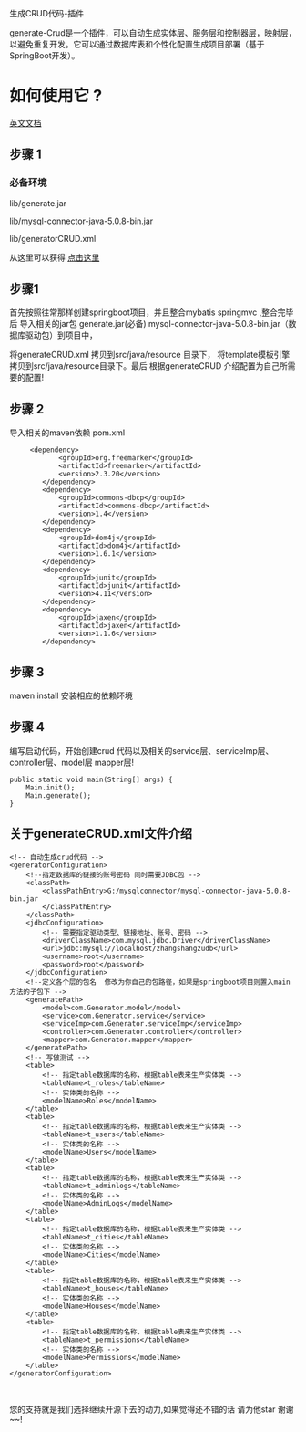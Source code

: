  <p>生成CRUD代码-插件
     
generate-Crud是一个插件，可以自动生成实体层、服务层和控制器层，映射层，以避免重复开发。它可以通过数据库表和个性化配置生成项目部署（基于SpringBoot开发）。</p>
<H1>如何使用它 ?</H1>
<a href="./READMECH.md"<H2>英文文档</H2></a>
<H2>步骤 1</H2>
<H3>必备环境</H3>
<p>lib/generate.jar</p>
<p>lib/mysql-connector-java-5.0.8-bin.jar</p>
<p>lib/generatorCRUD.xml</p>
<p>从这里可以获得 <a href="/lib">点击这里</a></p>
<H2>步骤1</H2>
<p> 
 首先按照往常那样创建springboot项目，并且整合mybatis springmvc ,整合完毕后
 导入相关的jar包 generate.jar(必备)  mysql-connector-java-5.0.8-bin.jar（数据库驱动包）到项目中， </p>
<p>将generateCRUD.xml
 拷贝到src/java/resource 目录下，
 将template模板引擎拷贝到src/java/resource目录下。最后
 根据generateCRUD 介绍配置为自己所需要的配置!</p>
<H2>步骤 2</H2>
导入相关的maven依赖
pom.xml

         <dependency>
    			<groupId>org.freemarker</groupId>
    			<artifactId>freemarker</artifactId>
    			<version>2.3.20</version>
    		</dependency>
    		<dependency>
    			<groupId>commons-dbcp</groupId>
    			<artifactId>commons-dbcp</artifactId>
    			<version>1.4</version>
    		</dependency>
    		<dependency>
    			<groupId>dom4j</groupId>
    			<artifactId>dom4j</artifactId>
    			<version>1.6.1</version>
    		</dependency>
    		<dependency>
    			<groupId>junit</groupId>
    			<artifactId>junit</artifactId>
    			<version>4.11</version>
    		</dependency>
    		<dependency>
    			<groupId>jaxen</groupId>
    			<artifactId>jaxen</artifactId>
    			<version>1.1.6</version>
    		</dependency>

<H2>步骤 3</H2>
<P>   maven install 安装相应的依赖环境 </P>
<H2>步骤 4</H2>
<p> 编写启动代码，开始创建crud 代码以及相关的service层、serviceImp层、controller层、model层
mapper层!</p>

	public static void main(String[] args) {
		Main.init();
		Main.generate();
	}
<H2>关于generateCRUD.xml文件介绍</H2>
<?xml version="1.0" encoding="UTF-8"?>

    <!-- 自动生成crud代码 -->
    <generatorConfiguration>
    	<!--指定数据库的链接的账号密码 同时需要JDBC包 -->
    	<classPath>
    		<classPathEntry>G:/mysqlconnector/mysql-connector-java-5.0.8-bin.jar
    		</classPathEntry>
    	</classPath>
    	<jdbcConfiguration>
    		<!-- 需要指定驱动类型、链接地址、账号、密码 -->
    		<driverClassName>com.mysql.jdbc.Driver</driverClassName>
    		<url>jdbc:mysql://localhost/zhangshangzudb</url>
    		<username>root</username>
    		<password>root</password>
    	</jdbcConfiguration>
    	<!--定义各个层的包名  修改为你自己的包路径，如果是springboot项目则置入main方法的子包下 -->
    	<generatePath>
    		<model>com.Generator.model</model>
    		<service>com.Generator.service</service>
    		<serviceImp>com.Generator.serviceImp</serviceImp>
    	    <controller>com.Generator.controller</controller>
    		<mapper>com.Generator.mapper</mapper>
    	</generatePath>
    	<!-- 写做测试 -->
    	<table>
    		<!-- 指定table数据库的名称，根据table表来生产实体类 -->
    		<tableName>t_roles</tableName>
    		<!-- 实体类的名称 -->
    		<modelName>Roles</modelName>
    	</table>
    	<table>
    		<!-- 指定table数据库的名称，根据table表来生产实体类 -->
    		<tableName>t_users</tableName>
    		<!-- 实体类的名称 -->
    		<modelName>Users</modelName>
    	</table>
    	<table>
    		<!-- 指定table数据库的名称，根据table表来生产实体类 -->
    		<tableName>t_adminlogs</tableName>
    		<!-- 实体类的名称 -->
    		<modelName>AdminLogs</modelName>
    	</table>
    	<table>
    		<!-- 指定table数据库的名称，根据table表来生产实体类 -->
    		<tableName>t_cities</tableName>
    		<!-- 实体类的名称 -->
    		<modelName>Cities</modelName>
    	</table>
    	<table>
    		<!-- 指定table数据库的名称，根据table表来生产实体类 -->
    		<tableName>t_houses</tableName>
    		<!-- 实体类的名称 -->
    		<modelName>Houses</modelName>
    	</table>
    	<table>
    		<!-- 指定table数据库的名称，根据table表来生产实体类 -->
    		<tableName>t_permissions</tableName>
    		<!-- 实体类的名称 -->
    		<modelName>Permissions</modelName>
    	</table>
    </generatorConfiguration>
    
   <br/>
   <p> 您的支持就是我们选择继续开源下去的动力,如果觉得还不错的话 请为他star 谢谢~~!
    </p>

